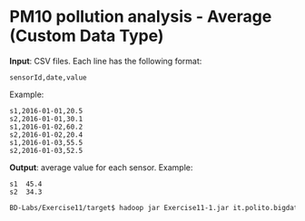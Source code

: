 # PM10 pollution analysis - Average (Custom Data Type)

**Input**: CSV files. Each line has the following format:

    sensorId,date,value

Example:

    s1,2016-01-01,20.5
    s2,2016-01-01,30.1
    s1,2016-01-02,60.2
    s2,2016-01-02,20.4
    s1,2016-01-03,55.5
    s2,2016-01-03,52.5

**Output**: average value for each sensor. Example: 

    s1	45.4
    s2	34.3

```sh
BD-Labs/Exercise11/target$ hadoop jar Exercise11-1.jar it.polito.bigdata.hadoop.E11Driver 1 ./in/ ./out/
```
